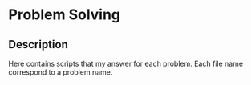 # Problem Solving 

## Description
Here contains scripts that my answer for each problem.
Each file name correspond to a problem name.
